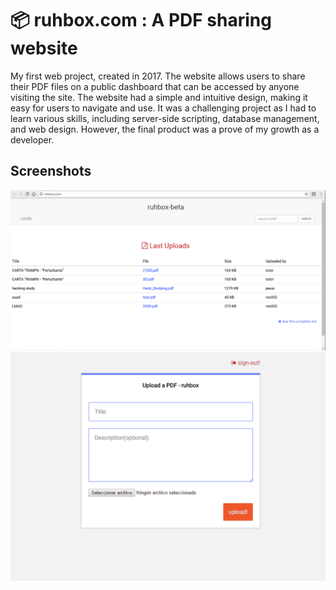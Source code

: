 # 📦 ruhbox.com : A PDF sharing website
My first web project, created in 2017. The website allows users to share their PDF files on a public dashboard that can be accessed by anyone visiting the site.  The website had a simple and intuitive design, making it easy for users to navigate and use. It was a challenging project as I had to learn various skills, including server-side scripting, database management, and web design. However, the final product was a prove of my growth as a developer.

## Screenshots
<img src="sc1.png" />
<img src="sc2.png" />
